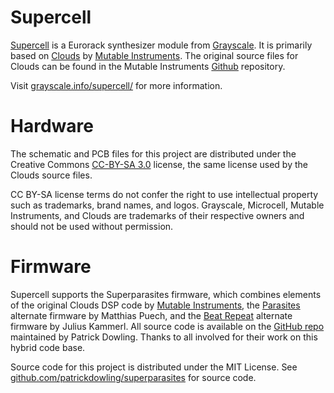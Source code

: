 Supercell
=======

[Supercell](https://grayscale.info/supercell/) is a Eurorack synthesizer module from [Grayscale](https://grayscale.info/). It is primarily based on [Clouds](https://mutable-instruments.net/modules/clouds/) by [Mutable Instruments](https://mutable-instruments.net/). The original source files for Clouds can be found in the Mutable Instruments [Github](https://github.com/pichenettes/eurorack) repository.

Visit [grayscale.info/supercell/](https://grayscale.info/supercell/) for more information.

Hardware
=======

The schematic and PCB files for this project are distributed under the Creative Commons [CC-BY-SA 3.0](https://creativecommons.org/licenses/by-sa/3.0/) license, the same license used by the Clouds source files.

CC BY-SA license terms do not confer the right to use intellectual property such as trademarks, brand names, and logos. Grayscale, Microcell, Mutable Instruments, and Clouds are trademarks of their respective owners and should not be used without permission.

Firmware
=======

Supercell supports the Superparasites firmware, which combines elements of the original Clouds DSP code by [Mutable Instruments](https://github.com/pichenettes/eurorack), the [Parasites](https://mqtthiqs.github.io/parasites/clouds.html) alternate firmware by Matthias Puech, and the [Beat Repeat](https://github.com/jkammerl/eurorack) alternate firmware by Julius Kammerl. All source code is available on the [GitHub repo](https://github.com/patrickdowling/superparasites) maintained by Patrick Dowling. Thanks to all involved for their work on this hybrid code base.

Source code for this project is distributed under the MIT License. See [github.com/patrickdowling/superparasites](https://github.com/patrickdowling/superparasites) for source code.
